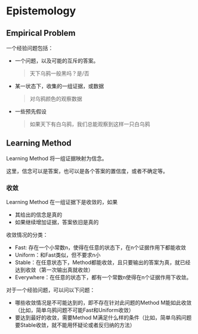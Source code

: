 # Epistemology

## Empirical Problem

一个经验问题包括：

- 一个问题，以及可能的互斥的答案。
    > 天下乌鸦一般黑吗？是/否
- 某一状态下，收集的一组证据，或数据
    > 对乌鸦颜色的观察数据
- 一些预先假设
    > 如果天下有白乌鸦，我们总能观察到这样一只白乌鸦

## Learning Method

Learning Method 将一组证据映射为信念。

这里，信念可以是答案，也可以是各个答案的置信度，或者不确定等。

### 收敛

Learning Method 在一组证据下是收敛的，如果

- 其给出的信念是真的
- 如果继续增加证据，答案依旧是真的

收敛情况的分类：

- Fast: 存在一个小常数n，使得在任意的状态下，在n个证据作用下都能收敛
- Uniform：和Fast类似，但不要求n小
- Stable：在任意状态下，Method都能收敛，且只要输出的答案为真，就已经达到收敛（第一次输出真就收敛）
- Everywhere：在任意的状态下，都有一个常数n使得在n个证据作用下收敛。

对于一个经验问题，可以问以下问题：
- 哪些收敛情况是不可能达到的，即不存在针对此问题的Method M能如此收敛（比如，简单乌鸦问题不可能Fast和Uniform收敛）
- 要达到最好的收敛，需要Method M满足什么样的条件（比如，简单乌鸦问题要Stable收敛，就不能用怀疑论或者反归纳的方法）